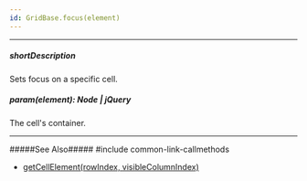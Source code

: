 ```yaml
---
id: GridBase.focus(element)
---
```

---
##### shortDescription
Sets focus on a specific cell.

##### param(element): Node | jQuery
The cell's container.

---
#####See Also#####
#include common-link-callmethods
- [getCellElement(rowIndex, visibleColumnIndex)]({basewidgetpath}/Methods/#getCellElementrowIndex_visibleColumnIndex)